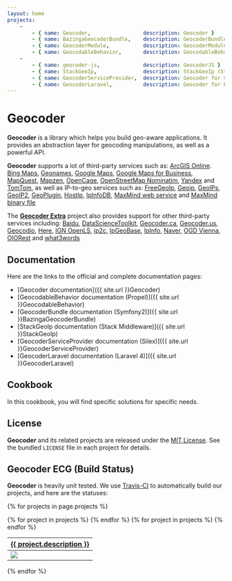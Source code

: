 ```yaml
---
layout: home
projects:
    -
        - { name: Geocoder,                 description: Geocoder }
        - { name: BazingaGeocoderBundle,    description: GeocoderBundle (Symfony2) }
        - { name: GeocoderModule,           description: GeocoderModule (ZF2) }
        - { name: GeocodableBehavior,       description: GeocodableBehavior (Propel) }
    -
        - { name: geocoder-js,              description: GeocoderJS }
        - { name: StackGeoIp,               description: StackGeoIp (Stack) }
        - { name: GeocoderServiceProvider,  description: Geocoder for Silex }
        - { name: GeocoderLaravel,          description: Geocoder for Laravel }
---
```


Geocoder
========

**Geocoder** is a library which helps you build geo-aware applications. It
provides an abstraction layer for geocoding manipulations, as well as a
powerful API.

**Geocoder** supports a lot of third-party services such as:
[ArcGIS Online](http://resources.arcgis.com/en/help/arcgis-online-geocoding-rest-api/).
[Bing Maps](http://msdn.microsoft.com/en-us/library/ff701715.aspx),
[Geonames](http://www.geonames.org/),
[Google Maps](http://code.google.com/apis/maps/documentation/geocoding/),
[Google Maps for Business](https://developers.google.com/maps/documentation/business/webservices),
[MapQuest](http://open.mapquestapi.com/),
[Mapzen](https://mapzen.com/documentation/search/),
[OpenCage](http://geocoder.opencagedata.com/),
[OpenStreetMap Nominatim](http://nominatim.openstreetmap.org/),
[Yandex](http://api.yandex.com.tr/maps/doc/geocoder/desc/concepts/About.xml) and
[TomTom](http://developer.tomtom.com/docs/read/Geocoding), as well as IP-to-geo services such as:
[FreeGeoIp](http://freegeoip.net/static/index.html),
[Geoip](http://php.net/manual/book.geoip.php),
[GeoIPs](http://www.geoips.com/developer/geoips-api),
[GeoIP2](https://www.maxmind.com/en/geoip2-databases),
[GeoPlugin](http://www.geoplugin.com/webservices),
[HostIp](http://www.hostip.info/),
[IpInfoDB](http://www.ipinfodb.com/),
[MaxMind web service](http://dev.maxmind.com/geoip/legacy/web-services) and
[MaxMind binary file](http://dev.maxmind.com/geoip/legacy/downloadable)

The **[Geocoder Extra](https://github.com/geocoder-php/geocoder-extra)** project also provides support for other third-party services including:
[Baidu](http://developer.baidu.com/map/geocoding-api.htm),
[DataScienceToolkit](http://www.datasciencetoolkit.org/),
[Geocoder.ca](http://geocoder.ca/),
[Geocoder.us](http://geocoder.us/),
[Geocodio](http://geocod.io/),
[Here](http://developer.here.com/rest-apis/documentation/geocoder/topics/overview.html),
[IGN OpenLS](http://api.ign.fr/accueil),
[ip2c](http://about.ip2c.org/),
[IpGeoBase](http://ipgeobase.ru/),
[IpInfo](http://ipinfo.io/developers),
[Naver](http://developer.naver.com/wiki/pages/SrchAPI),
[OGD Vienna](https://open.wien.at/site/datensatz/?id=c223b93a-2634-4f06-ac73-8709b9e16888),
[OIORest](http://geo.oiorest.dk/) and
[what3words](https://docs.what3words.com/api/v2/)

Documentation
-------------

Here are the links to the official and complete documentation pages:

* [Geocoder documentation]({{ site.url }}Geocoder)
* [GeocodableBehavior documentation (Propel)]({{ site.url }}GeocodableBehavior)
* [GeocoderBundle documentation (Symfony2)]({{ site.url }}BazingaGeocoderBundle)
* [StackGeoIp documentation (Stack Middleware)]({{ site.url }}StackGeoIp)
* [GeocoderServiceProvider documentation (Silex)]({{ site.url }}GeocoderServiceProvider)
* [GeocoderLaravel documentation (Laravel 4)]({{ site.url }}GeocoderLaravel)


Cookbook
--------

In this cookbook, you will find specific solutions for specific needs.


License
-------

**Geocoder** and its related projects are released under the [MIT
License](http://www.tldrlegal.com/license/mit-license). See the bundled
`LICENSE` file in each project for details.


Geocoder ECG (Build Status)
---------------------------

**Geocoder** is heavily unit tested. We use [Travis-CI](http://travis-ci.org) to
automatically build our projects, and here are the statuses:

{% for projects in page.projects %}
<table width="100%" class="ecg projects-{{ forloop.index }}">
    <thead>
        <tr>
        {% for project in projects %}
            <th><a href="{{ site.github_base_url }}{{ project.name }}">{{ project.description }}</a></th>
        {% endfor %}
        </tr>
    </thead>
    <tbody>
        <tr>
        {% for project in projects %}
            <td>
                <a href="{{ site.travis_base_url }}{{ project.name }}">
                    <img src="{{ site.travis_base_url }}{{ project.name }}.png" class="travis-ci" />
                </a>
            </td>
        {% endfor %}
        </tr>
    </tbody>
</table>
{% endfor %}
